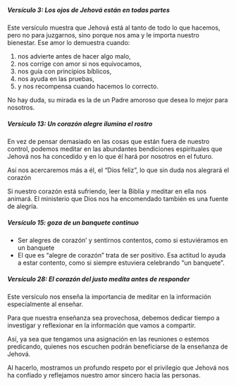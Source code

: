 ##### Versículo 3: Los ojos de Jehová están en todas partes
Este versículo muestra que Jehová está al tanto de todo lo que hacemos, pero no para juzgarnos, sino porque nos ama y le importa nuestro bienestar. Ese amor lo demuestra cuando:

1. nos advierte antes de hacer algo malo,
2. nos corrige con amor si nos equivocamos,
3. nos guía con principios bíblicos,
4. nos ayuda en las pruebas,
5. y nos recompensa cuando hacemos lo correcto.

No hay duda, su mirada es la de un Padre amoroso que desea lo mejor para nosotros.

##### Versículo 13: Un corazón alegre ilumina el rostro
En vez de pensar demasiado en las cosas que están fuera de nuestro control, podemos meditar en las abundantes bendiciones espirituales que Jehová nos ha concedido y en lo que él hará por nosotros en el futuro.

Así nos acercaremos más a él, el “Dios feliz”, lo que sin duda nos alegrará el corazón

Si nuestro corazón está sufriendo, leer la Biblia y meditar en ella nos animará. El ministerio que Dios nos ha encomendado también es una fuente de alegría.


##### Versículo 15: goza de un banquete continuo
- Ser alegres de corazón’ y sentirnos contentos, como si estuviéramos en un banquete
- El que es “alegre de corazón” trata de ser positivo. Esa actitud lo ayuda a estar contento, como si siempre estuviera celebrando “un banquete”.

##### Versículo 28: El corazón del justo medita antes de responder
Este versículo nos enseña la importancia de meditar en la información especialmente al enseñar. 

Para que nuestra enseñanza sea provechosa, debemos dedicar tiempo a investigar y reflexionar en la información que vamos a compartir. 

Así, ya sea que tengamos una asignación en las reuniones o estemos predicando, quienes nos escuchen podrán beneficiarse de la enseñanza de Jehová.

Al hacerlo, mostramos un profundo respeto por el privilegio que Jehová nos ha confiado y reflejamos nuestro amor sincero hacia las personas.